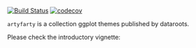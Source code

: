 [![Build Status](https://travis-ci.org/Bart6114/artyfarty.svg?branch=master)](https://travis-ci.org/Bart6114/artyfarty)
[![codecov](https://codecov.io/gh/Bart6114/artyfarty/branch/master/graph/badge.svg)](https://codecov.io/gh/Bart6114/artyfarty)

`artyfarty` is a collection ggplot themes published by dataroots. 

Please check the introductory vignette: [](articles/introduction.html)
